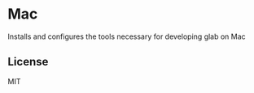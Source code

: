Mac
=========

Installs and configures the tools necessary for developing glab on Mac

License
-------

MIT